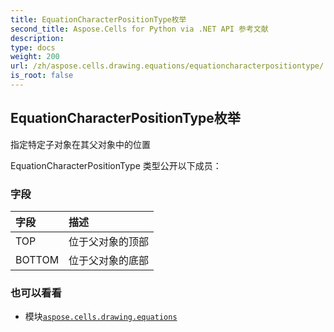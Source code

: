 ```yaml
---
title: EquationCharacterPositionType枚举
second_title: Aspose.Cells for Python via .NET API 参考文献
description:
type: docs
weight: 200
url: /zh/aspose.cells.drawing.equations/equationcharacterpositiontype/
is_root: false
---
```

## EquationCharacterPositionType枚举
指定特定子对象在其父对象中的位置



EquationCharacterPositionType 类型公开以下成员：

### 字段
|字段|描述|
| :- | :- |
| TOP |位于父对象的顶部|
| BOTTOM |位于父对象的底部|



### 也可以看看
* 模块[`aspose.cells.drawing.equations`](..)
